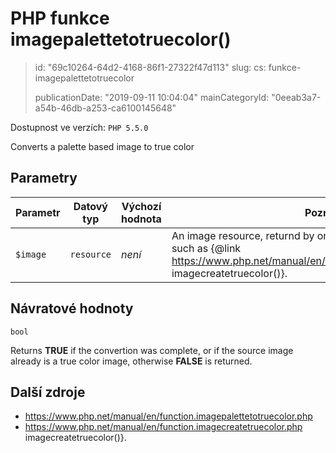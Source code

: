 PHP funkce imagepalettetotruecolor()
====================================

> id: "69c10264-64d2-4168-86f1-27322f47d113"
> slug:
> 	cs: funkce-imagepalettetotruecolor
>
> publicationDate: "2019-09-11 10:04:04"
> mainCategoryId: "0eeab3a7-a54b-46db-a253-ca6100145648"

Dostupnost ve verzích: `PHP 5.5.0`

Converts a palette based image to true color


Parametry
--------------

| Parametr | Datový typ | Výchozí hodnota | Poznámka |
|-----|-----|-----|-----|
| `$image` | `resource` | *není* | An image resource, returnd by one of the image creation functions, such as {@link https://www.php.net/manual/en/function.imagecreatetruecolor.php imagecreatetruecolor()}. |


Návratové hodnoty
----------------

`bool`

Returns <b>TRUE</b> if the convertion was complete, or if the source image already is a true color image, otherwise <b>FALSE</b> is returned.

Další zdroje
------------


- https://www.php.net/manual/en/function.imagepalettetotruecolor.php
- https://www.php.net/manual/en/function.imagecreatetruecolor.php imagecreatetruecolor()}.
</p>

